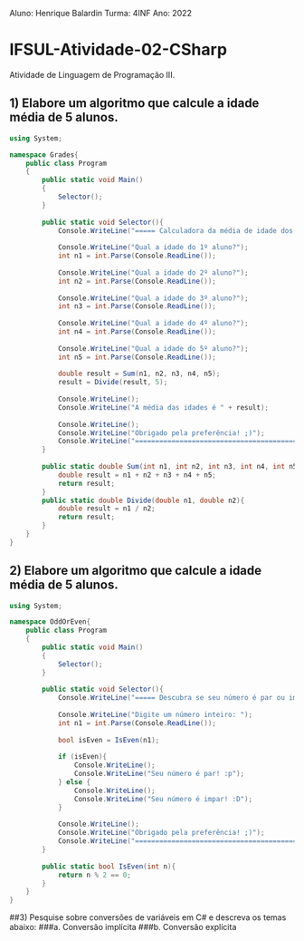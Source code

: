 

Aluno: Henrique Balardin
Turma: 4INF
Ano: 2022

# IFSUL-Atividade-02-CSharp
Atividade de Linguagem de Programação III.

## 1) Elabore um algoritmo que calcule a idade média de 5 alunos.
```C#
using System;

namespace Grades{
	public class Program
	{
		public static void Main()
		{
			Selector();
		}
		
		public static void Selector(){
			Console.WriteLine("===== Calculadora da média de idade dos alunos =====");
			
			Console.WriteLine("Qual a idade do 1º aluno?");
			int n1 = int.Parse(Console.ReadLine());
			
			Console.WriteLine("Qual a idade do 2º aluno?");
			int n2 = int.Parse(Console.ReadLine());
			
			Console.WriteLine("Qual a idade do 3º aluno?");
			int n3 = int.Parse(Console.ReadLine());
			
			Console.WriteLine("Qual a idade do 4º aluno?");
			int n4 = int.Parse(Console.ReadLine());
			
			Console.WriteLine("Qual a idade do 5º aluno?");
			int n5 = int.Parse(Console.ReadLine());
			
			double result = Sum(n1, n2, n3, n4, n5);
			result = Divide(result, 5);
			
			Console.WriteLine();
			Console.WriteLine("A média das idades é " + result);
			
			Console.WriteLine();
			Console.WriteLine("Obrigado pela preferência! ;)");
			Console.WriteLine("====================================================");
		}
		
		public static double Sum(int n1, int n2, int n3, int n4, int n5){
			double result = n1 + n2 + n3 + n4 + n5;
			return result;
		}
		public static double Divide(double n1, double n2){
			double result = n1 / n2;
			return result;
		}
	}
}

```

## 2) Elabore um algoritmo que calcule a idade média de 5 alunos.
```C#
using System;

namespace OddOrEven{
	public class Program
	{
		public static void Main()
		{
			Selector();
		}
		
		public static void Selector(){
			Console.WriteLine("===== Descubra se seu número é par ou impar! =====");
			
			Console.WriteLine("Digite um número inteiro: ");
			int n1 = int.Parse(Console.ReadLine());
			
			bool isEven = IsEven(n1);
			
			if (isEven){
				Console.WriteLine();
				Console.WriteLine("Seu número é par! :p");
			} else {
				Console.WriteLine();
				Console.WriteLine("Seu número é impar! :D");
			}
			
			Console.WriteLine();
			Console.WriteLine("Obrigado pela preferência! ;)");
			Console.WriteLine("====================================================");
		}
		
		public static bool IsEven(int n){
			return n % 2 == 0;
		}
	}
}

```

##3) Pesquise sobre conversões de variáveis em C# e descreva os temas abaixo:
###a. Conversão implícita
###b. Conversão explícita

